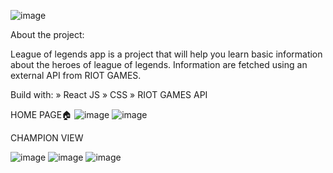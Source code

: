 ![image](https://github.com/MateuszWesolowsky/LeagueOfLegendsCards-App/assets/103283398/ae63e834-aa49-466d-8c00-1923f064a35b)

About the project:

League of legends app is a project that will help you learn basic information about the heroes of league of legends. Information are fetched using an external API from RIOT GAMES.

Build with:
» React JS
» CSS
» RIOT GAMES API

HOME PAGE🏠
![image](https://github.com/MateuszWesolowsky/LeagueOfLegendsCards-App/assets/103283398/a9ce6e4b-ae88-4bf1-82cb-8e3c42b278c8)
![image](https://github.com/MateuszWesolowsky/LeagueOfLegendsCards-App/assets/103283398/4f546484-5869-4b47-bc30-c31edb46a26b)


CHAMPION VIEW


![image](https://github.com/MateuszWesolowsky/LeagueOfLegendsCards-App/assets/103283398/7ea4aec3-2863-4a23-a855-af2ca3a4d556)
![image](https://github.com/MateuszWesolowsky/LeagueOfLegendsCards-App/assets/103283398/9da0af02-798b-449a-a755-ac47e481e87a)
![image](https://github.com/MateuszWesolowsky/LeagueOfLegendsCards-App/assets/103283398/037475ba-54f3-43de-a561-212644907960)






